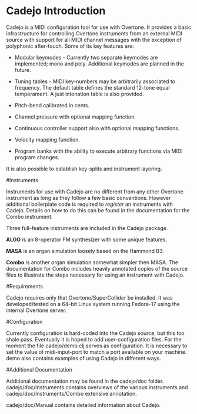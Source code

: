 Cadejo Introduction   
====================    

Cadejo is a MIDI configuration tool for use with Overtone. It provides a
basic infrastructure for controlling Overtone instruments from an external
MIDI source with support for all MIDI channel messages with the exception
of polyphonic after-touch. Some of its key features are:

* Modular keymodes - Currently two separate keymodes are implemented; mono
  and poly. Additional keymodes are planned in the future.  

* Tuning tables - MIDI key-numbers may be arbitrarily associated to
  frequency. The default table defines the standard 12-tone equal
  temperament. A just intonation table is also provided.  

* Pitch-bend calibrated in cents.  

* Channel pressure with optional mapping function.    

* Continuous controller support also with optional mapping functions.  

* Velocity mapping function.  

* Program banks with the ability to execute arbitrary functions via MIDI
  program changes.

It is also possible to establish key-splits and instrument layering.

#Instruments  

Instruments for use with Cadejo are no different from any other Overtone
instrument as long as they follow a few basic conventions. However
additional boilerplate code is required to *register* an instruments with
Cadejo. Details on how to do this can be found in the documentation for the
Combo instrument.

Three full-feature instruments are included in the Cadejo package.  

__ALGO__ is an 8-operator FM synthesizer with some unique features.  

__MASA__ is an organ simulation loosely based on the Hammond B3.  

__Combo__ is another organ simulation somewhat simpler then MASA. The
documentation for Combo includes heavily annotated copies of the source
files to illustrate the steps necessary for using an instrument with
Cadejo.

#Requirements  

Cadejo requires only that Overtone/SuperCollider be installed. It was
developed/tested on a 64-bit Linux system running Fedora-17 using the
internal Overtone server.

#Configuration  

Currently configuration is hard-coded into the Cadejo source, but this too
shale pass. Eventually it is hoped to add user-configuration files. For the
moment the file cadejo/demo.clj serves as configuration. It is necessary to
set the value of midi-input-port to match a port available on your machine.
demo also contains examples of using Cadejo in different ways.  

#Additional Documentation  

Additional documentation may be found in the cadejo/doc folder.
cadejo/doc/Instruments contains overviews of the various instruments and
cadejo/doc/Instruments/Combo extensive annotation.  

cadejo/doc/Manual contains detailed information about Cadejo.  
 


